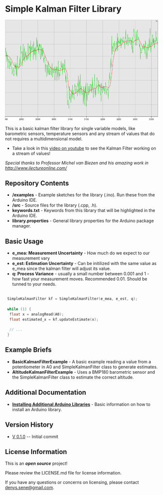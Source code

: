 Simple Kalman Filter Library
========================================

 ![KalmanFilter](images/kalman_filter_example_1.png)

This is a basic kalman filter library for single variable models, like barometric sensors, temperature sensors and any stream of values that do not requires a multidimensional model.

* Take a look in this [video on youtube](https://www.youtube.com/watch?v=4Q5kJ96YYZ4) to see the Kalman Filter working on a stream of values!

*Special thanks to Professor Michel van Biezen and his amazing work in http://www.ilectureonline.com/*

Repository Contents
-------------------

* **/examples** - Example sketches for the library (.ino). Run these from the Arduino IDE.
* **/src** - Source files for the library (.cpp, .h).
* **keywords.txt** - Keywords from this library that will be highlighted in the Arduino IDE. 
* **library.properties** - General library properties for the Arduino package manager. 

Basic Usage
-------------------
 * **e_mea: Measurement Uncertainty** - How much do we expect to our measurement vary 
 * **e_est: Estimation Uncertainty**  - Can be initilized with the same value as e_mea since the kalman filter will adjust its value.
 * **q: Process Variance** - usually a small number between 0.001 and 1 - how fast your measurement moves. Recommended 0.01. Should be tunned to your needs.
 
```c++

 SimpleKalmanFilter kf = SimpleKalmanFilter(e_mea, e_est, q);

 while (1) {
  float x = analogRead(A0);
  float estimated_x = kf.updateEstimate(x);
  
  // ...
 } 

``` 
 
Example Briefs
--------------

* **BasicKalmanFilterExample** - A basic example reading a value from a potentiometer in A0 and SimpleKalmanFilter class to generate estimates.
* **AltitudeKalmanFilterExample** - Uses a BMP180 barometric sensor and the SimpleKalmanFilter class to estimate the correct altitude.


Additional Documentation
-------------------------

* **[Installing Additional Arduino Libraries](https://www.arduino.cc/en/Guide/Libraries)** - Basic information on how to install an Arduino library.


Version History
---------------

* [V 0.1.0](https://github.com/denyssene/SimpleKalmanFilter) -- Initial commit


License Information
-------------------

This is an _**open source**_ project! 

Please review the LICENSE.md file for license information. 

If you have any questions or concerns on licensing, please contact denys.sene@gmail.com.
